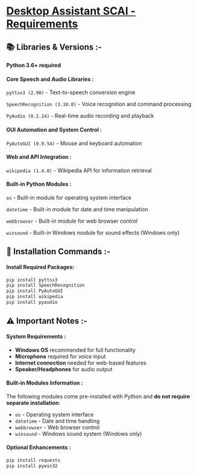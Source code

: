 # <ins>Desktop Assistant SCAI - Requirements</ins>

## 📚 Libraries & Versions :-

#### Python 3.6+ required

#### Core Speech and Audio Libraries :
`pyttsx3 (2.90)` - Text-to-speech conversion engine

`SpeechRecognition (3.10.0)` - Voice recognition and command processing

`PyAudio (0.2.14)` - Real-time audio recording and playback

#### GUI Automation and System Control :
`PyAutoGUI (0.9.54)` - Mouse and keyboard automation

#### Web and API Integration :
`wikipedia (1.4.0)` - Wikipedia API for information retrieval

#### Built-in Python Modules :
`os` - Built-in module for operating system interface

`datetime` - Built-in module for date and time manipulation

`webbrowser` - Built-in module for web browser control

`winsound` - Built-in Windows module for sound effects (Windows only)

## 🔧 Installation Commands :-

#### Install Required Packages:
```bash
pip install pyttsx3
pip install SpeechRecognition
pip install PyAutoGUI
pip install wikipedia
pip install pyaudio
```

## ⚠️ Important Notes :-

#### System Requirements :
- **Windows OS** recommended for full functionality
- **Microphone** required for voice input
- **Internet connection** needed for web-based features
- **Speaker/Headphones** for audio output

#### Built-in Modules Information :
The following modules come pre-installed with Python and **do not require separate installation**:
- `os` - Operating system interface
- `datetime` - Date and time handling
- `webbrowser` - Web browser control
- `winsound` - Windows sound system (Windows only)

#### Optional Enhancements :
```bash
pip install requests
pip install pywin32
```



